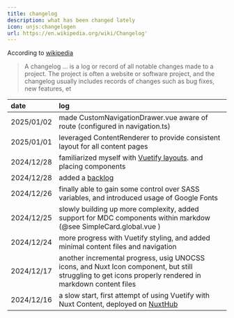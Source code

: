 ```yaml
---
title: changelog
description: what has been changed lately
icon: unjs:changelogen
url: https://en.wikipedia.org/wiki/Changelog'
---
```


According to [wikipedia](https://en.wikipedia.org/wiki/Changelog)

> A changelog ... is a log or record of all notable changes made to a project. The project is often a website or software project, and the changelog usually includes records of changes such as bug fixes, new features, et


| date       | log                                                                                                                                                     |
|:-----------|:--------------------------------------------------------------------------------------------------------------------------------------------------------|
| 2025/01/02 | made CustomNavigationDrawer.vue aware of route (configured in navigation.ts)                                                                            |
| 2025/01/01 | leveraged ContentRenderer to provide consistent layout for all content pages                                                                            |
| 2024/12/28 | familiarized myself with [Vuetify layouts](https://vuetifyjs.com/en/features/application-layout/#placing-components). and placing components            |
| 2024/12/28 | added a [backlog](/meta/backlog)                                                                                                                        |
| 2024/12/26 | finally able to gain some control over SASS variables, and introduced usage of Google Fonts                                                             |
| 2024/12/25 | slowly building up more complexity, added support for MDC components within markdow (@see SimpleCard.global.vue )                                       |
| 2024/12/24 | more progress with Vuetify styling, and added minimal content files and navigation                                                                      |
| 2024/12/17 | another incremental progress, usig UNOCSS icons, and Nuxt Icon component, but still struggling to get icons properly rendered in markdown content files |
| 2024/12/16 | a slow start, first attempt of using Vuetify with Nuxt Content, deployed on [NuxtHub](https://admin.hub.nuxt.com/marco-a-almeida/hello-edge/production) |
